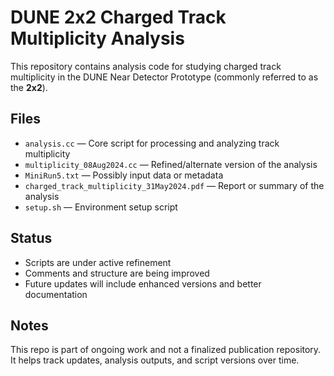 # DUNE 2x2 Charged Track Multiplicity Analysis

This repository contains analysis code for studying charged track multiplicity in the DUNE Near Detector Prototype (commonly referred to as the **2x2**).

## Files

- `analysis.cc` — Core script for processing and analyzing track multiplicity
- `multiplicity_08Aug2024.cc` — Refined/alternate version of the analysis
- `MiniRun5.txt` — Possibly input data or metadata
- `charged_track_multiplicity_31May2024.pdf` — Report or summary of the analysis
- `setup.sh` — Environment setup script

## Status

- Scripts are under active refinement
- Comments and structure are being improved
- Future updates will include enhanced versions and better documentation

## Notes

This repo is part of ongoing work and not a finalized publication repository.
It helps track updates, analysis outputs, and script versions over time.
